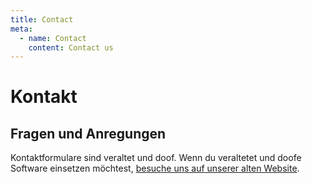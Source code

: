```yaml
---
title: Contact
meta:
  - name: Contact
    content: Contact us
---
```


<div class="prose prose-lg">

# Kontakt

## Fragen und Anregungen

</div>

<div class="paper p-8 rounded">

<p>Kontaktformulare sind veraltet und doof. Wenn du veraltetet und doofe Software einsetzen möchtest, <a href="https://dhbw-mehms.000webhostapp.com/kontakt" class="strong hover:underline">besuche uns auf unserer alten Website</a>.</p>

</div>
